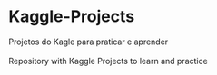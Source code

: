 # Kaggle-Projects
Projetos do Kagle para praticar e aprender
<br/>
<br/>
Repository with Kaggle Projects to learn and practice
